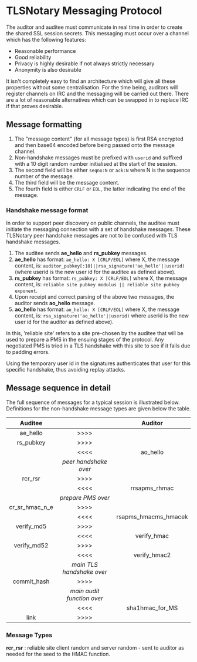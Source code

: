 TLSNotary Messaging Protocol
============================

The auditor and auditee must communicate in real time in order to create the shared SSL session secrets. This messaging must occur over a channel which has the following features:

 - Reasonable performance
 - Good reliability
 - Privacy is highly desirable if not always strictly necessary
 - Anonymity is also desirable

 It isn't completely easy to find an architecture which will give all these properties without some centralisation. For the time being, auditors will register channels on IRC and the messaging will be carried out there. There are a lot of reasonable alternatives which can be swapped in to replace IRC if that proves desirable.

## Message formatting ##

 1.  The "message content" (for all message types) is first RSA encrypted and then base64 encoded before being passed onto the message channel.
 2.  Non-handshake messages must be prefixed with `userid` and suffixed with a 10 digit random number initialised at the start of the session.
 2. The second field will be either `seqno:N` or `ack:N` where N is the sequence number of the message.
 3. The third field will be the message content.
 4. The fourth field is either `CRLF` or `EOL`, the latter indicating the end of the message.

### Handshake message format ###

In order to support peer discovery on public channels, the auditee must initiate the messaging connection with a set of handshake messages. These TLSNotary peer handshake messages are not to be confused with TLS handshake messages.

 1. The auditee sends **ae_hello** and **rs_pubkey** messages.
 2. **ae_hello** has format: `ae_hello: X [CRLF/EOL]` where X, the message content, is: `auditor_pubkey[:10]||rsa_signature('ae_hello'||userid)` (where userid is the new user id for the auditee as defined above).
 3. **rs_pubkey** has format: `rs_pubkey: X [CRLF/EOL]` where X, the message content, is:  `reliable site pubkey modulus || reliable site pubkey exponent`.
 4. Upon receipt and correct parsing of the above two messages, the auditor sends **ao_hello** message.
 5. **ao_hello** has format: `ao_hello: X [CRLF/EOL]` where X, the message content, is: `rsa_signature('ao_hello'||userid)` where userid is the new user id for the auditor as defined above).

In this, 'reliable site' refers to a site pre-chosen by the auditee that will be used to prepare a PMS in the ensuing stages of the protocol. Any negotiated PMS is tried in a TLS handshake with this site to see if it fails due to padding errors.

Using the temporary user id in the signatures authenticates that user for this specific handshake, thus avoiding replay attacks.

## Message sequence in detail ##
The full sequence of messages for a typical session is illustrated below. Definitions for the non-handshake message types are given below the table.

| Auditee    |      | Auditor |
| :---------:|:----:|:-------:|
| ae_hello | >>>> | |
| rs_pubkey | >>>> | |
|  | <<<< | ao_hello |
| |*peer handshake over*            ||
|rcr_rsr | >>>> | |
| |<<<< | rrsapms_rhmac |
| | *prepare PMS over*  ||
|cr_sr_hmac_n_e | >>>> | |
| | <<<< | rsapms_hmacms_hmacek |
| verify_md5 | >>>> | |
| | <<<< | verify_hmac |
| verify_md52 | >>>> | |
| | <<<< | verify_hmac2 |
| | *main TLS handshake over*  ||
| commit_hash | >>>> | |
| | *main audit function over* ||
| | <<<< | sha1hmac_for_MS |
| link | >>>> | |

### Message Types ###

**rcr_rsr** : reliable site client random and server random - sent to auditor as needed for the seed to the HMAC function.







